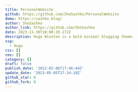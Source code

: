 ```yaml
---
title: PersonalWebsite
github: https://github.com/ShoSashko/PersonalWebsite
demo: https://sashko.blog/
author: ShoSashko
author_link: https://github.com/ShoSashko
date: 2023-11-30T10:00:20.272Z
description: Hugo Winston is a bold minimal blogging theme.
ssg:
  - Hugo
css: []
cms: []
category: []
draft: false
publish_date: '2022-02-06T17:46:44Z'
update_date: '2023-05-05T17:34:10Z'
github_star: 0
github_fork: 0
---
```

